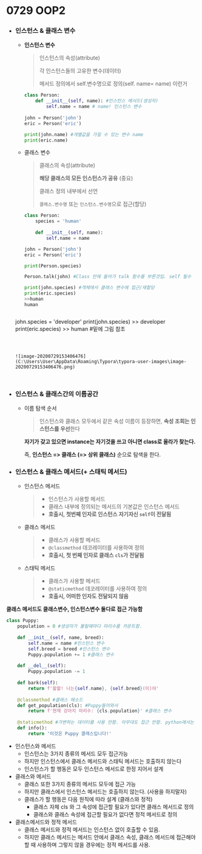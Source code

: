 # 0729 OOP2

- ### 인스턴스 & 클래스 변수

  - **인스턴스 변수**

    >인스턴스의 속성(attribute)
    >
    >각 인스턴스들의 고유한 변수(데이터)
    >
    >메서드 정의에서 self.변수명으로 정의(self. name= name) 이런거

    ```python
    class Person:
        def __init__(self, name): #인스턴스 메서드(생성자)
            self.name = name # name! 인스턴스 변수
            
    john = Person('john')
    eric = Person('eric')
    
    print(john.name) #개별값을 가질 수 있는 변수 name 
    print(eric.name)
    ```

    

  - 클래스 변수

    >클래스의 속성(attribute)
    >
    >**해당 클래스의 모든 인스턴스가 공유** (중요)
    >
    >클래스 정의 내부에서 선언
    >
    >`클래스.변수명` 또는 `인스턴스.변수명`으로 접근(할당)

    ```python
    class Person:
        species = 'human'
        
        def __init__(self, name):
            self.name = name
    
    john = Person('john')
    eric = Person('eric')
    
    print(Person.species)
    
    Person.talk(john) #Class 안에 들어가 talk 함수를 부른것임. self 필수
    
    print(john.species) #객체에서 클래스 변수에 접근/재할당
    print(eric.species)
    >>human
    human
    ```

    ```python
  john.species = 'developer'
    print(john.species) >> developer
  print(eric.species) >> human #밑에 그림 참조
    ```
    
    
    
    ![image-20200729153406476](C:\Users\User\AppData\Roaming\Typora\typora-user-images\image-20200729153406476.png)
    
    

- ### 인스턴스 & 클래스간의 이름공간

  - 이름 탐색 순서 

    >인스턴스와 클래스 모두에서 같은 속성 이름이 등장하면, **속성 조회는 인스턴스를 우선**한다

    **자기가 갖고 있으면 instance는 자기것을 쓰고 아니면 class로 올라가 찾는다.**

    즉, **인스턴스 => 클래스 (=> 상위 클래스)** 순으로 탐색을 한다.

    

- ### 인스턴스 & 클래스 메서드(+ 스태틱 메서드)

  - 인스턴스 메서드

    >- 인스턴스가 사용할 메서드
    >- 클래스 내부에 정의되는 메서드의 기본값은 인스턴스 메서드
    >- **호출시, 첫번째 인자로 인스턴스 자기자신 `self`이 전달됨**

  - 클래스 메서드

    >- 클래스가 사용할 메서드
    >- `@classmethod` 데코레이터를 사용하여 정의
    >- **호출시, 첫 번째 인자로 클래스 `cls`가 전달됨**
    
  - 스태틱 메서드
  
    > - 클래스가 사용할 메서드
    > - `@staticmethod` 데코레이터를 사용하여 정의
    > - **호출시, 어떠한 인자도 전달되지 않음**

**클래스 메서드도 클래스변수, 인스턴스변수 둘다로 접근 가능함**

```python
class Puppy:
    population = 0 #생성자가 불릴때마다 마리수를 카운트함.
    
    def __init__(self, name, breed):
        self.name = name #인스턴스 변수
        self.breed = breed #인스턴스 변수
        Puppy.population += 1 #클래스 변수
        
    def __del__(self):
        Puppy.population -= 1
    
    def bark(self):
        return f'왈왈! 나는{self.name}, {self.breed}(이)야'
    
    @classmethod #클래스 메소드
    def get_population(cls): #Puppy들어와서
        return f'현재 강아지 마리수: {cls.population}' #클래스 변수
    
    @staticmethod #가변하는 데이터를 사용 안함. 아무대도 접근 안함. python에서는 잘 안씀
    def info():
        return '이것은 Puppy 클래스입니다!'
```



- 인스턴스와 메서드
  - 인스턴스는 3가지 종류의 메서드 모두 접근가능
  - 하지만 인스턴스에서 클래스 메서드와 스태틱 메서드는 호출하지 않는다
  - 인스턴스가 할 행동은 모두 인스턴스 메서드로 한정 지어서 설계
- 클래스와 메서드
  - 클래스 또한 3가지 종류의 메서드 모두에 접근 가능
  - 하지만 클래스에서 인스턴스 메서드는 호출하지 않는다. (사용을 하지말자)
  - 클래스가 할 행동은 다음 원칙에 따라 설계 (클래스와 정적)
    - 클래스 자체 cls 와 그 속성에 접근할 필요가 있다면 클래스 메서드로 정의
    - 클래스와 클래스 속성에 접근할 필요가 없다면 정적 메서드로 정의
- 클래스메서드와 정적 메서드
  - 클래스 메서드와 정적 메서드는 인스턴스 없이 호출할 수 있음.
  - 하지만 클래스 메서드는 메서드 안에서 클래스 속성, 클래스 메서드에 접근해야 할 때 사용하며 그렇지 않을 경우에는 정적 메서드를 사용.

